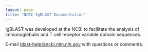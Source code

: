 ```yaml
---
layout: page
title: "NCBI IgBLAST Documentation"
---
```


IgBLAST was developed at the NCBI to facilitate the analysis of immunoglobulin and T cell receptor variable domain sequences.

E-mail blast-help@ncbi.nlm.nih.gov with questions or comments.
